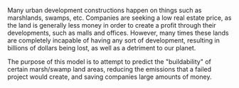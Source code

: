 Many urban development constructions happen on things such as marshlands, swamps, etc. 
Companies are seeking a low real estate price, as the land is generally less money
in order to create a profit through their developments, such as malls and offices. 
However, many times these lands are completely incapable of having any sort of 
development, resulting in billions of dollars being lost, as well as a detriment
to our planet. 

The purpose of this model is to attempt to predict the "buildability" of
certain marsh/swamp land areas, reducing the emissions that a failed project
would create, and saving companies large amounts of money. 
